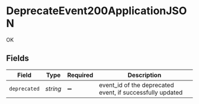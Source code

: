 # DeprecateEvent200ApplicationJSON

OK


## Fields

| Field                                                     | Type                                                      | Required                                                  | Description                                               |
| --------------------------------------------------------- | --------------------------------------------------------- | --------------------------------------------------------- | --------------------------------------------------------- |
| `deprecated`                                              | *string*                                                  | :heavy_minus_sign:                                        | event_id of the deprecated event, if successfully updated |